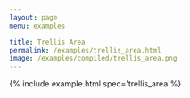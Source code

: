```yaml
---
layout: page
menu: examples

title: Trellis Area
permalink: /examples/trellis_area.html
image: /examples/compiled/trellis_area.png
---
```




{% include example.html spec='trellis_area'%}
